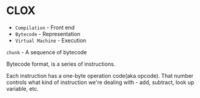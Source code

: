 # CLOX

- `Compilation` - Front end
- `Bytecode` - Representation
- `Virtual Machine` - Execution

`chunk` - A sequence of bytecode

Bytecode format, is a series of instructions.

Each instruction has a one-byte operation code(aka opcode). That number controls what kind of instruction we're dealing with - add, subtract, look up variable, etc.
